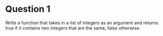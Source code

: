 # Question 1

Write a function that takes in a list of integers as an argument
and returns true if it contains two integers that are the same, false
otherwise.
